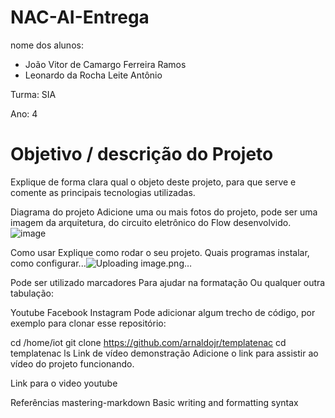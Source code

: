 # NAC-AI-Entrega

nome dos alunos:
- João Vitor de Camargo Ferreira Ramos
- Leonardo da Rocha Leite Antônio 

Turma: SIA

Ano: 4

# Objetivo / descrição do Projeto
Explique de forma clara qual o objeto deste projeto, para que serve e comente as principais tecnologias utilizadas.

Diagrama do projeto
Adicione uma ou mais fotos do projeto, pode ser uma imagem da arquitetura, do circuito eletrônico do Flow desenvolvido.
![image](https://user-images.githubusercontent.com/72952056/159069072-47eb0cd9-2812-4de1-abb7-af83e7dce503.png)





Como usar
Explique como rodar o seu projeto. Quais programas instalar, como configurar...![Uploading image.png…]()


Pode ser utilizado marcadores
Para ajudar na formatação
Ou qualquer outra tabulação:

 Youtube
 Facebook
 Instagram
Pode adicionar algum trecho de código, por exemplo para clonar esse repositório:

cd /home/iot
git clone https://github.com/arnaldojr/templatenac
cd templatenac
ls
Link de vídeo demonstração
Adicione o link para assistir ao vídeo do projeto funcionando.

Link para o video youtube

Referências
mastering-markdown
Basic writing and formatting syntax
